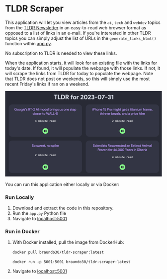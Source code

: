 # TLDR Scraper

This application will let you view articles from the `ai`, `tech` and `webdev` topics from the [TLDR Newsletter](www.tldr.tech) in an easy-to-read web browser format as opposed to a list of links in an e-mail. If you're interested in other TLDR topics you can simply adjust the list of URLs in the `generate_links_html()` function within [app.py](app.py).

No subscription to TLDR is needed to view these links.

When the application starts, it will look for an existing file with the links for today's date. If found, it will populate the webpage with those links. If not, it will scrape the links from TLDR for today to populate the webpage. Note that TLDR does not post on weekends, so this will simply use the most recent Friday's links if ran on a weekend.

![](assets/screenshot.png)

You can run this application either locally or via Docker:

### Run Locally
1. Download and extract the code in this repository.
2. Run the `app.py` Python file
3. Navigate to [localhost:5001](localhost:5001)


### Run in Docker
1. With Docker installed, pull the image from DockerHub:

    ```docker pull braundo30/tldr-scraper:latest```

    ```docker run -p 5001:5001 braundo30/tldr-scraper:latest```

2. Navigate to [localhost:5001](localhost:5001)

